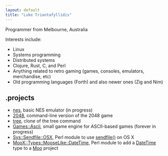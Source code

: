 ```yaml
---
layout: default
title: "Luke Triantafyllidis"
---
```

Programmer from Melbourne, Australia

Interests include:

* Linux
* Systems programming
* Distributed systems
* Clojure, Rust, C, and Perl
* Anything related to retro gaming (games, consoles, emulators, merchandise, etc)
* Old programming languages (Forth) and also newer ones (Zig and Nim)

## .projects

* [nes](https://github.com/ltriant/nes), basic NES emulator (in progress)
* [2048](https://github.com/ltriant/2048), command-line version of the 2048 game
* [tree](https://github.com/ltriant/tree), clone of the tree command
* [Games::Ascii](https://github.com/ltriant/Games-Ascii), small game engine for ASCII-based games (forever in progress)
* [Sys::Sendfile::OSX](https://metacpan.org/pod/Sys::Sendfile::OSX), Perl module to use [sendfile()](https://jvns.ca/blog/2016/01/23/sendfile-a-new-to-me-system-call/) on OS X
* [MooX::Types::MooseLike::DateTime](https://metacpan.org/pod/MooX::Types::MooseLike::DateTime), Perl module to add a [DateTime](https://metacpan.org/pod/DateTime) type to a [Moo](https://metacpan.org/pod/Moo) project
